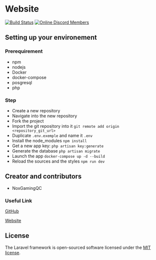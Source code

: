 # Website

[![Build Status](https://travis-ci.com/nox-studios/Website.svg?token=8xPnyZAhxFTwCpTJsxsG&branch=master)](https://travis-ci.com/nox-studios/Website)
[![Online Discord Members](https://discordapp.com/api/guilds/605028700182020101/widget.png?style=shield)](https://discord,gg/reKASKN)

## Setting up your environement

### Prerequirement

- npm
- nodejs
- Docker
- docker-compose
- posgresql
- php


### Step

- Create a new repository
- Navigate into the new repository
- Fork the project
- Import the git repository into it `git remote add origin <repository_git_url>`
- Duplicate `.env.exemple` and name it `.env`
- Install the node_modules `npm install`
- Get a new app key: `php artisan key:generate`
- Generate the database `php artisan migrate`
- Launch the app `docker-compose up -d --build`
- Reload the sources and the styles `npm run dev`


## Creator and contributors

- NoxGamingQC

### Useful Link

[GitHub](https://github.com/nox-studios/Website)

[Website](http://rebrand.ly/noxgamingqc)

## License

The Laravel framework is open-sourced software licensed under the [MIT license](https://opensource.org/licenses/MIT).
